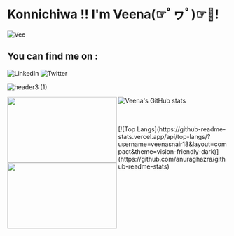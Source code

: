 # Konnichiwa !! I'm Veena(☞ﾟヮﾟ)☞💝!

![Vee](https://user-images.githubusercontent.com/38048590/146051543-f81bcad9-5a7d-4c7e-b0b5-410d291178be.gif)

## You can find me on :

![LinkedIn](https://img.shields.io/badge/linkedin-%230077B5.svg?style=for-the-badge&logo=linkedin&logoColor=white)
![Twitter](https://img.shields.io/badge/Twitter-%231DA1F2.svg?style=for-the-badge&logo=Twitter&logoColor=white) 


![header3 (1)](https://user-images.githubusercontent.com/38048590/146218038-58bb3295-75aa-4d44-97c6-299bccb47bba.gif)

![Veena's GitHub stats](https://github-readme-stats.vercel.app/api?username=veenasnair18&show_icons=true&theme=merko)
<img align="left" width="250" height="150" src= "https://user-images.githubusercontent.com/38048590/146056748-9c6be3b7-fe4d-4cd7-9681-19e7919be92d.gif" >

</br>
</br>
[![Top Langs](https://github-readme-stats.vercel.app/api/top-langs/?username=veenasnair18&layout=compact&theme=vision-friendly-dark)](https://github.com/anuraghazra/github-readme-stats)
<img align="left" width="250" height="150" src = "https://user-images.githubusercontent.com/38048590/146058407-a3b5286d-01ad-4779-8194-64eebc57cbc5.gif " >




